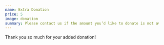 ```yaml
---
name: Extra Donation
price: 5
image: donation
summary: Please contact us if the amount you’d like to donate is not available.
---
```


Thank you so much for your added donation!